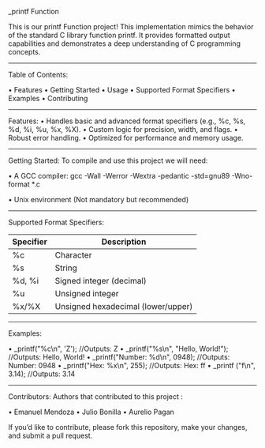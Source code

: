 _printf Function

This is our printf Function project! This implementation mimics the behavior of the standard C library function printf. It provides formatted output capabilities and demonstrates a deep understanding of C programming concepts.
_____________________________________________________________________________________________________________________

Table of Contents:

   • Features
   • Getting Started
   • Usage
   • Supported Format Specifiers
   • Examples
   • Contributing

____________________________________________________________________________________________________________________
 
Features: 
	• Handles basic and advanced format specifiers (e.g., %c, %s, %d, %i, %u, %x, %X).
	• Custom logic for precision, width, and flags.
	• Robust error handling.
	• Optimized for performance and memory usage.
_____________________________________________________________________________________________________________________

Getting Started:
To compile and use this project we will need:

• A GCC compiler: 
  gcc -Wall -Werror -Wextra -pedantic -std=gnu89 -Wno-format *.c

• Unix environment (Not mandatory but recommended)


_____________________________________________________________________________________________________________________

Supported Format Specifiers:

| Specifier  | Description                          |
|------------|--------------------------------------|
|    %c      | Character                            |
|    %s      | String                               |
|  %d, %i    | Signed integer (decimal)            |
|    %u      | Unsigned integer                    |
|   %x/%X  | Unsigned hexadecimal (lower/upper)    |
_____________________________________________________________________________________________________________________

Examples:

• _printf("%c\n", 'Z');                       //Outputs: Z
• _printf("%s\n", "Hello, World!");          //Outputs: Hello, World!
• _printf("Number: %d\n", 0948);            //Outputs: Number: 0948
• _printf("Hex: %x\n", 255);               //Outputs: Hex: ff
• _printf ("f\n", 3.14);                  //Outputs: 3.14
_____________________________________________________________________________________________________________________

Contributors:
Authors that contributed to this project : 

• Emanuel Mendoza 
• Julio Bonilla 
• Aurelio Pagan 

If you’d like to contribute, please fork this repository, make your changes, and submit a pull request.
 
